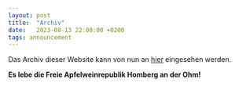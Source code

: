```yaml
---
layout: post
title:  "Archiv"
date:   2023-08-13 22:00:00 +0200
tags: announcement
---
```

Das Archiv dieser Website kann von nun an [hier](/archive) eingesehen werden.

**Es lebe die Freie Apfelweinrepublik Homberg an der Ohm!**